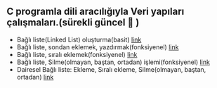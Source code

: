 ## C programla dili aracılığıyla Veri yapıları çalışmaları.(sürekli güncel :arrows_counterclockwise: )

- Bağlı liste(Linked List) oluşturma(basit) [link](https://github.com/PAU-Projects/Data-Structures/blob/master/linkedlist.cpp)
- Bağlı liste, sondan eklemek, yazdırmak(fonksiyenel) [link](https://github.com/PAU-Projects/Data-Structures/blob/master/linkedlist_fonksiyonel.cpp)
- Bağlı liste, sıralı eklemek(fonksiyenel) [link](https://github.com/PAU-Projects/Data-Structures/blob/master/linkedlist_sirali.cpp)
- Bağlı liste, Silme(olmayan, baştan, ortadan) işlemi(fonksiyenel) [link](https://github.com/PAU-Projects/Data-Structures/blob/master/linkedlist_silme.cpp)
- Dairesel Bağlı liste: Ekleme, Sıralı ekleme, Silme(olmayan, baştan, ortadan) [link](https://github.com/PAU-Projects/Data-Structures/blob/master/linkedlist_dairesel.cpp)
